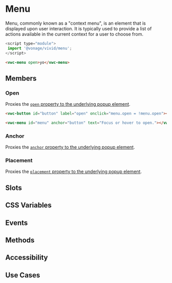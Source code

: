 # Menu

Menu, commonly known as a "context menu", is an element that is displayed upon user interaction. It is typically used to provide a list of actions available in the current context for a user to choose from.

```js
<script type="module">
 import '@vonage/vivid/menu';
</script>
```

```html preview
<vwc-menu open>yo</vwc-menu>
```

## Members

### Open

Proxies the [`open` property to the underlying popup element](../popup#open).

```html preview center
<vwc-button id="button" label="open" onclick="menu.open = !menu.open"></vwc-button>

<vwc-menu id="menu" anchor="button" text="Focus or hover to open."></vwc-menu>
```

### Anchor

Proxies the [`anchor` property to the underlying popup element](../popup#anchor).

### Placement

Proxies the [`placement` property to the underlying popup element](../popup#placement).

## Slots

## CSS Variables

## Events

## Methods

## Accessibility

## Use Cases
